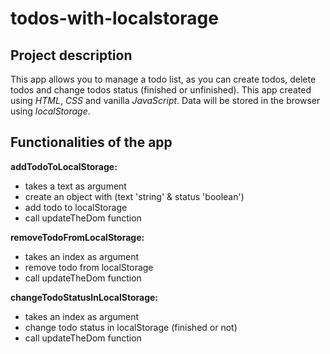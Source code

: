 # todos-with-localstorage

## Project description

This app allows you to manage a todo list, as you can create todos, delete todos and change todos status (finished or unfinished). This app created using _HTML_, _CSS_ and vanilla _JavaScript_. Data will be stored in the browser using _localStorage_.

## Functionalities of the app

**addTodoToLocalStorage:**

- takes a text as argument
- create an object with (text 'string' & status 'boolean')
- add todo to localStorage
- call updateTheDom function

**removeTodoFromLocalStorage:**

- takes an index as argument
- remove todo from localStorage
- call updateTheDom function

**changeTodoStatusInLocalStorage:**

- takes an index as argument
- change todo status in localStorage (finished or not)
- call updateTheDom function
